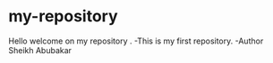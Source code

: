 # my-repository
Hello welcome on my repository .
-This is my first repository.
-Author Sheikh Abubakar
